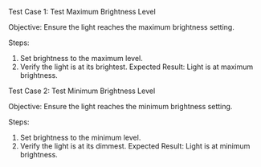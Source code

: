 Test Case 1: Test Maximum Brightness Level

Objective: Ensure the light reaches the maximum brightness setting.

Steps:
1. Set brightness to the maximum level.
2. Verify the light is at its brightest.
Expected Result: Light is at maximum brightness.

Test Case 2: Test Minimum Brightness Level

Objective: Ensure the light reaches the minimum brightness setting.

Steps:
1. Set brightness to the minimum level.
2. Verify the light is at its dimmest.
Expected Result: Light is at minimum brightness.
